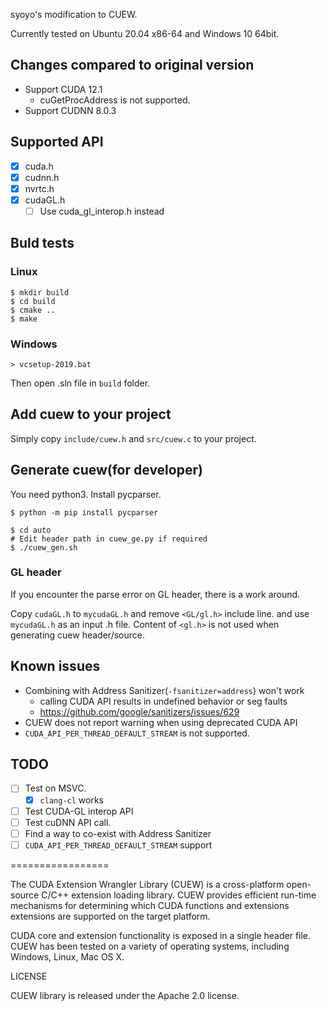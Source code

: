 syoyo's modification to CUEW.

Currently tested on Ubuntu 20.04 x86-64 and Windows 10 64bit.

## Changes compared to original version

* Support CUDA 12.1
  * cuGetProcAddress is not supported.
* Support CUDNN 8.0.3

## Supported API

* [x] cuda.h
* [x] cudnn.h
* [x] nvrtc.h
* [x] cudaGL.h
  * [ ] Use cuda_gl_interop.h instead

## Buld tests

### Linux

```
$ mkdir build
$ cd build
$ cmake ..
$ make
```

### Windows

```
> vcsetup-2019.bat
```

Then open .sln file in `build` folder.

## Add cuew to your project

Simply copy `include/cuew.h` and `src/cuew.c` to your project.

## Generate cuew(for developer)

You need python3.
Install pycparser.

```
$ python -m pip install pycparser
```

```
$ cd auto
# Edit header path in cuew_ge.py if required
$ ./cuew_gen.sh
```

### GL header

If you encounter the parse error on GL header, there is a work around.

Copy `cudaGL.h` to `mycudaGL.h` and remove `<GL/gl.h>` include line. and use `mycudaGL.h` as an input .h file.
Content of `<gl.h>` is not used when generating cuew header/source.

## Known issues

* Combining with Address Sanitizer(`-fsanitizer=address`) won't work
  * calling CUDA API results in undefined behavior or seg faults
  * https://github.com/google/sanitizers/issues/629
* CUEW does not report warning when using deprecated CUDA API
* `CUDA_API_PER_THREAD_DEFAULT_STREAM` is not supported.

## TODO

* [ ] Test on MSVC.
  * [x] `clang-cl` works
* [ ] Test CUDA-GL interop API
* [ ] Test cuDNN API call.
* [ ] Find a way to co-exist with Address Sanitizer
* [ ] `CUDA_API_PER_THREAD_DEFAULT_STREAM` support

=================

The CUDA Extension Wrangler Library (CUEW) is a cross-platform open-source
C/C++ extension loading library. CUEW provides efficient run-time mechanisms
for determining which CUDA functions and extensions extensions are supported
on the target platform.

CUDA core and extension functionality is exposed in a single header file.
CUEW has been tested on a variety of operating systems, including Windows,
Linux, Mac OS X.

LICENSE

CUEW library is released under the Apache 2.0 license.

